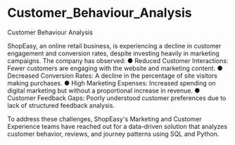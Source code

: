 # Customer_Behaviour_Analysis
Customer Behaviour Analysis

ShopEasy, an online retail business, is experiencing a decline in customer engagement and conversion rates, despite investing heavily in marketing campaigns. The company has observed:
●	Reduced Customer Interactions: Fewer customers are engaging with the website and marketing content.
●	Decreased Conversion Rates: A decline in the percentage of site visitors making purchases.
●	High Marketing Expenses: Increased spending on digital marketing but without a proportional increase in revenue.
●	Customer Feedback Gaps: Poorly understood customer preferences due to lack of structured feedback analysis.

To address these challenges, ShopEasy's Marketing and Customer Experience teams have reached out for a data-driven solution that analyzes customer behavior, reviews, and journey patterns using SQL and Python.
